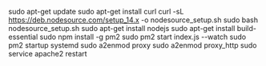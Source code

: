 sudo apt-get update
sudo apt-get install curl
curl -sL https://deb.nodesource.com/setup_14.x -o nodesource_setup.sh
sudo bash nodesource_setup.sh
sudo apt-get install nodejs
sudo apt-get install build-essential
sudo npm install -g pm2
sudo pm2 start index.js --watch
sudo pm2 startup systemd
sudo a2enmod proxy
sudo a2enmod proxy_http
sudo service apache2 restart
